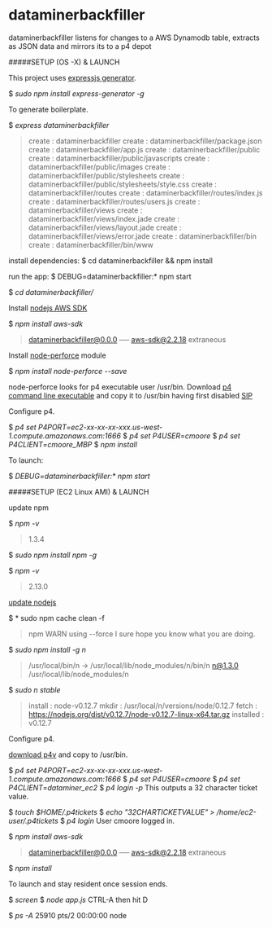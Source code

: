 # dataminerbackfiller

dataminerbackfiller listens for changes to a AWS Dynamodb table, extracts as JSON data and mirrors its to a p4 depot

#####SETUP (OS -X) & LAUNCH

This project uses [expressjs generator](http://expressjs.com/starter/installing.html).

$ *sudo npm install express-generator -g*

To generate boilerplate.

$ *express dataminerbackfiller*

>create : dataminerbackfiller
   create : dataminerbackfiller/package.json
   create : dataminerbackfiller/app.js
   create : dataminerbackfiller/public
   create : dataminerbackfiller/public/javascripts
   create : dataminerbackfiller/public/images
   create : dataminerbackfiller/public/stylesheets
   create : dataminerbackfiller/public/stylesheets/style.css
   create : dataminerbackfiller/routes
   create : dataminerbackfiller/routes/index.js
   create : dataminerbackfiller/routes/users.js
   create : dataminerbackfiller/views
   create : dataminerbackfiller/views/index.jade
   create : dataminerbackfiller/views/layout.jade
   create : dataminerbackfiller/views/error.jade
   create : dataminerbackfiller/bin
   create : dataminerbackfiller/bin/www

   install dependencies:
     $ cd dataminerbackfiller && npm install

   run the app:
     $ DEBUG=dataminerbackfiller:* npm start

$ *cd dataminerbackfiller/*

Install [nodejs AWS SDK](https://aws.amazon.com/sdk-for-node-js/)

$ *npm install aws-sdk*
>dataminerbackfiller@0.0.0 
>── aws-sdk@2.2.18  extraneous

Install [node-perforce](https://www.npmjs.com/package/node-perforce) module

$ *npm install node-perforce --save*

node-perforce looks for p4 executable user /usr/bin. Download [p4 command line executable](https://www.perforce.com/downloads/helix) and copy it to /usr/bin having first disabled [SIP](http://www.howtogeek.com/230424/how-to-disable-system-integrity-protection-on-a-mac-and-why-you-shouldnt/)

Configure p4.

$ *p4 set P4PORT=ec2-xx-xx-xx-xxx.us-west-1.compute.amazonaws.com:1666*
$ *p4 set P4USER=cmoore*
$ *p4 set P4CLIENT=cmoore_MBP*
$ *npm install*

To launch:

$ _DEBUG=dataminerbackfiller:* npm start_

#####SETUP (EC2 Linux AMI) & LAUNCH

update npm

$ *npm -v*
>1.3.4
    
$ *sudo npm install npm -g*
    
$ *npm -v*
>2.13.0
    
[update nodejs](http://stackoverflow.com/questions/8191459/how-to-update-node-js)

$ * sudo npm cache clean -f
>npm WARN using --force I sure hope you know what you are doing.

$ *sudo npm install -g n*
>/usr/local/bin/n -> /usr/local/lib/node_modules/n/bin/n
>n@1.3.0 /usr/local/lib/node_modules/n
    
$ *sudo n stable*
>install : node-v0.12.7
> mkdir : /usr/local/n/versions/node/0.12.7
> fetch : https://nodejs.org/dist/v0.12.7/node-v0.12.7-linux-x64.tar.gz
>installed : v0.12.7

Configure p4.

[download p4v](https://www.perforce.com/downloads/register/helix?return_url=http://www.perforce.com/downloads/perforce/r15.2/bin.linux26x86_64/p4&platform_family=LINUX&platform=Linux%20%28x64%29&version=2015.2/1264740&product_selected=Perforce&edition_selected=helix&product_name=P4:%20:%20Command-Line&prod_num=6) and copy to /usr/bin.

$ *p4 set P4PORT=ec2-xx-xx-xx-xxx.us-west-1.compute.amazonaws.com:1666*
$ *p4 set P4USER=cmoore*
$ *p4 set P4CLIENT=dataminer_ec2*
$ *p4 login -p*
This outputs a 32 character ticket value.  

$ *touch $HOME/.p4tickets*
$ *echo "32CHARTICKETVALUE" > /home/ec2-user/.p4tickets*
$ *p4 login*
User cmoore logged in.


$ *npm install aws-sdk*
>dataminerbackfiller@0.0.0 
>── aws-sdk@2.2.18  extraneous

$ *npm install*

To launch and stay resident once session ends.

$ *screen*
$ *node app.js*
CTRL-A then hit D

$ *ps -A*
25910 pts/2    00:00:00 node
